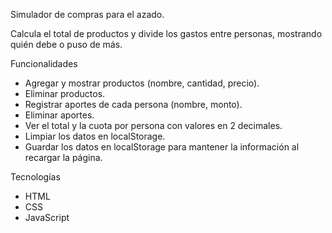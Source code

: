 Simulador de compras para el azado.

Calcula el total de productos y divide los gastos entre personas, mostrando quién debe o puso de más.

Funcionalidades

- Agregar y mostrar productos (nombre, cantidad, precio).
- Eliminar productos.
- Registrar aportes de cada persona (nombre, monto).
- Eliminar aportes.
- Ver el total y la cuota por persona con valores en 2 decimales.
- Limpiar los datos en localStorage.
- Guardar los datos en localStorage para mantener la información al recargar la página.

Tecnologías

- HTML
- CSS
- JavaScript